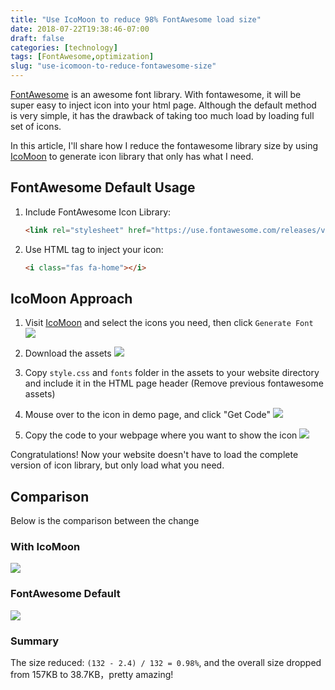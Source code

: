 ```yaml
---
title: "Use IcoMoon to reduce 98% FontAwesome load size"
date: 2018-07-22T19:38:46-07:00
draft: false
categories: [technology]
tags: [FontAwesome,optimization]
slug: "use-icomoon-to-reduce-fontawesome-size"
---
```


[FontAwesome](https://fontawesome.com) is an awesome font library. With fontawesome, it will be super easy to inject icon into your html page. Although the default method is very simple, it has the drawback of taking too much load by loading full set of icons.

In this article, I'll share how I reduce the fontawesome library size by using [IcoMoon](https://icomoon.io) to generate icon library that only has what I need.

<!--more-->

## FontAwesome Default Usage

1. Include FontAwesome Icon Library:

    ```html
    <link rel="stylesheet" href="https://use.fontawesome.com/releases/v5.1.1/css/all.css">
    ```

2. Use HTML tag to inject your icon:

    ```html
    <i class="fas fa-home"></i>
    ```

## IcoMoon Approach

1. Visit [IcoMoon](https://icomoon.io/app/#/select) and select the icons you need, then click `Generate Font`
   ![](https://s3-us-west-1.amazonaws.com/tonyxu-img/2018_07_22_20_13_05.png)

2. Download the assets
   ![](https://s3-us-west-1.amazonaws.com/tonyxu-img/2018_07_22_20_14_27.png)

3. Copy `style.css` and `fonts` folder in the assets to your website directory and include it in the HTML page header (Remove previous fontawesome assets)

4. Mouse over to the icon in demo page, and click "Get Code"
   ![](https://s3-us-west-1.amazonaws.com/tonyxu-img/2018_07_22_21_11_31.png)

5. Copy the code to your webpage where you want to show the icon
   ![](https://s3-us-west-1.amazonaws.com/tonyxu-img/2018_07_22_21_13_09.png)

Congratulations! Now your website doesn't have to load the complete version of icon library, but only load what you need.

## Comparison

Below is the comparison between the change

### With IcoMoon

![](https://s3-us-west-1.amazonaws.com/tonyxu-img/2018_07_22_22_15_58.png)

### FontAwesome Default

![](https://s3-us-west-1.amazonaws.com/tonyxu-img/2018_07_22_22_05_23.png)

### Summary

The size reduced: `(132 - 2.4) / 132 = 0.98%`, and the overall size dropped from 157KB to 38.7KB，pretty amazing!